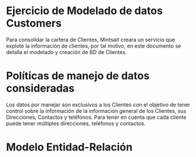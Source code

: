 # Ejercicio de Modelado de datos Customers

Para consolidar la cartera de Clientes, Mintsait creara un servicio que explote la información de clientes, por tal motivo, en este documento se detalla el modelado y creación de BD de Clientes.

# Políticas de manejo de datos consideradas

Los datos por manejar son exclusivos a los Clientes con el objetivo de tener control sobre la información de la información general de los Clientes, sus Direcciones, Contactos y teléfonos.
Para tener en cuenta que cada cliente puede tener múltiples direcciones, teléfonos y contactos.

# Modelo Entidad-Relación



